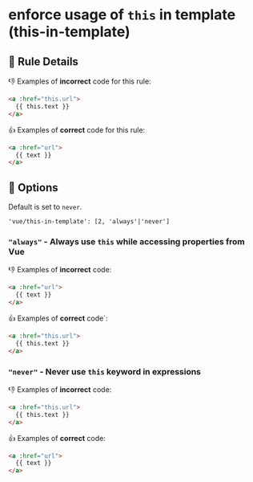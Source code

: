 # enforce usage of `this` in template (this-in-template)

## :book: Rule Details

:-1: Examples of **incorrect** code for this rule:

```html
<a :href="this.url">
  {{ this.text }}
</a>
```

:+1: Examples of **correct** code for this rule:

```html
<a :href="url">
  {{ text }}
</a>
```

## :wrench: Options

Default is set to `never`.

```
'vue/this-in-template': [2, 'always'|'never']
```

### `"always"` - Always use `this` while accessing properties from Vue

:-1: Examples of **incorrect** code:

```html
<a :href="url">
  {{ text }}
</a>
```

:+1: Examples of **correct** code`:

```html
<a :href="this.url">
  {{ this.text }}
</a>
```

### `"never"` - Never use `this` keyword in expressions

:-1: Examples of **incorrect** code:

```html
<a :href="this.url">
  {{ this.text }}
</a>
```

:+1: Examples of **correct** code:

```html
<a :href="url">
  {{ text }}
</a>
```
